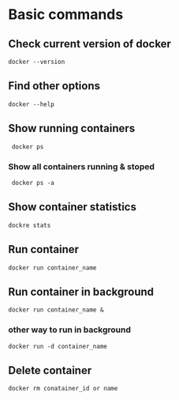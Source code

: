 # Basic commands 

## Check current version of docker

```docker --version ```

## Find other options

``` docker --help ```

## Show running containers

``` docker ps```

### Show all containers running & stoped

``` docker ps -a```

## Show container statistics


```dockre stats ```

## Run container


```docker run container_name ```

## Run container in background

```docker run container_name & ```

### other way to run in background

```docker run -d container_name ```

## Delete container

```docker rm conatainer_id or name```

